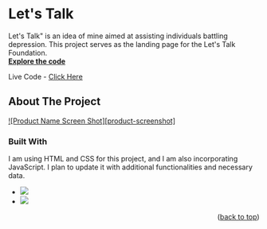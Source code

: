 # Let's Talk

  <p>
    Let's Talk" is an idea of mine aimed at assisting individuals battling depression. This project serves as the landing page for the Let's Talk Foundation.
    <br />
    <a href="https://github.com/adityakaushik01/lets-talk"><strong>Explore the code</strong></a>
  </p>
</div>

Live Code - <a href="https://adityakaushik01.github.io/lets-talk/">Click Here</a>

<!-- ABOUT THE PROJECT -->
## About The Project

[![Product Name Screen Shot][product-screenshot]](https://adityakaushik01.github.io/lets-talk/)



### Built With

 I am using HTML and CSS for this project, and I am also incorporating JavaScript. I plan to update it with additional functionalities and necessary data.

* <img src="https://img.shields.io/badge/html5-%23E34F26.svg?style=for-the-badge&logo=html5&logoColor=white">
* <img src="https://img.shields.io/badge/css3-%231572B6.svg?style=for-the-badge&logo=css3&logoColor=white">

<p align="right">(<a href="#readme-top">back to top</a>)</p>
